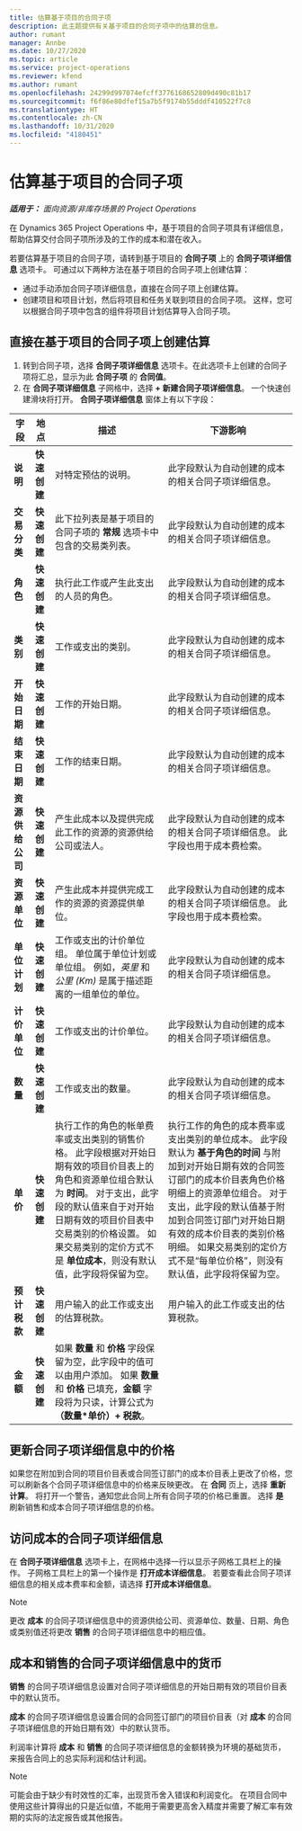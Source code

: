 ```yaml
---
title: 估算基于项目的合同子项
description: 此主题提供有关基于项目的合同子项中的估算的信息。
author: rumant
manager: Annbe
ms.date: 10/27/2020
ms.topic: article
ms.service: project-operations
ms.reviewer: kfend
ms.author: rumant
ms.openlocfilehash: 24299d997074efcff3776168652809d490c81b17
ms.sourcegitcommit: f6f86e80dfef15a7b5f9174b55dddf410522f7c8
ms.translationtype: HT
ms.contentlocale: zh-CN
ms.lasthandoff: 10/31/2020
ms.locfileid: "4180451"
---
```

# <a name="estimate-a-projectbased-contract-line"></a>估算基于项目的合同子项

_**适用于：** 面向资源/非库存场景的 Project Operations_ 

在 Dynamics 365 Project Operations 中，基于项目的合同子项具有详细信息，帮助估算交付合同子项所涉及的工作的成本和潜在收入。

若要估算基于项目的合同子项，请转到基于项目的 **合同子项** 上的 **合同子项详细信息** 选项卡。  可通过以下两种方法在基于项目的合同子项上创建估算：

   - 通过手动添加合同子项详细信息，直接在合同子项上创建估算。
   - 创建项目和项目计划，然后将项目和任务关联到项目的合同子项。 这样，您可以根据合同子项中包含的组件将项目计划估算导入合同子项。

## <a name="create-an-estimate-directly-on-a-projectbased-contract-line"></a>直接在基于项目的合同子项上创建估算

1. 转到合同子项，选择 **合同子项详细信息** 选项卡。在此选项卡上创建的合同子项将汇总，显示为此 **合同子项** 的 **合同值**。 
2. 在 **合同子项详细信息** 子网格中，选择 **+ 新建合同子项详细信息**。 一个快速创建滑块将打开。 **合同子项详细信息** 窗体上有以下字段：

| 字段 | 地点 | 描述 | 下游影响 |
| --- | --- | --- | --- |
| **说明** | **快速创建** | 对特定预估的说明。 | 此字段默认为自动创建的成本的相关合同子项详细信息。 |
| **交易分类** | **快速创建** | 此下拉列表是基于项目的合同子项的 **常规** 选项卡中包含的交易类列表。 | 此字段默认为自动创建的成本的相关合同子项详细信息。 |
| **角色** | **快速创建** | 执行此工作或产生此支出的人员的角色。 | 此字段默认为自动创建的成本的相关合同子项详细信息。 |
| **类别** | **快速创建** | 工作或支出的类别。 | 此字段默认为自动创建的成本的相关合同子项详细信息。 |
| **开始日期** | **快速创建** | 工作的开始日期。 | 此字段默认为自动创建的成本的相关合同子项详细信息。 |
| **结束日期** | **快速创建** | 工作的结束日期。 | 此字段默认为自动创建的成本的相关合同子项详细信息。 |
| **资源供给公司** | **快速创建** | 产生此成本以及提供完成此工作的资源的资源供给公司或法人。 | 此字段默认为自动创建的成本的相关合同子项详细信息。 此字段也用于成本费检索。 |
| **资源单位** | **快速创建** | 产生此成本并提供完成工作的资源的资源提供单位。 | 此字段默认为自动创建的成本的相关合同子项详细信息。 此字段也用于成本费检索。 |
| **单位计划** | **快速创建** | 工作或支出的计价单位组。 单位属于单位计划或单位组。 例如，*英里* 和 *公里 (Km)* 是属于描述距离的一组单位的单位。 | 此字段默认为自动创建的成本的相关合同子项详细信息。 |
| **计价单位** | **快速创建** | 工作或支出的计价单位。 | 此字段默认为自动创建的成本的相关合同子项详细信息。 |
| **数量** | **快速创建** | 工作或支出的数量。 | 此字段默认为自动创建的成本的相关合同子项详细信息。 |
| **单价** | **快速创建** | 执行工作的角色的帐单费率或支出类别的销售价格。 此字段根据对开始日期有效的项目价目表上的角色和资源单位组合默认为 **时间**。 对于支出，此字段的默认值来自于对开始日期有效的项目价目表中交易类别的价格设置。 如果交易类别的定价方式不是 **单位成本**，则没有默认值，此字段将保留为空。 | 执行工作的角色的成本费率或支出类别的单位成本。 此字段默认为 **基于角色的时间** 与附加到对开始日期有效的合同签订部门的成本价目表角色价格明细上的资源单位组合。 对于支出，此字段的默认值基于附加到合同签订部门对开始日期有效的成本价目表的类别价格明细。 如果交易类别的定价方式不是“每单位价格”，则没有默认值，此字段将保留为空。 |
| **预计税款** | **快速创建** | 用户输入的此工作或支出的估算税款。 | 用户输入的此工作或支出的估算税款。 |
| **金额** | **快速创建** | 如果 **数量** 和 **价格** 字段保留为空，此字段中的值可以由用户添加。 如果 **数量** 和 **价格** 已填充，**金额** 字段将为只读，计算公式为 **（数量\*单价）+ 税款**。 | &nbsp; |

## <a name="update-prices-on-contract-line-details"></a>更新合同子项详细信息中的价格

如果您在附加到合同的项目价目表或合同签订部门的成本价目表上更改了价格，您可以刷新各个合同子项详细信息中的价格来反映更改。 在 **合同** 页上，选择 **重新计算**。 将打开一个警告，通知您此合同上所有合同子项的价格已重置。 选择 **是** 刷新销售和成本合同子项详细信息的价格。

## <a name="access-contract-line-details-for-cost"></a>访问成本的合同子项详细信息

在 **合同子项详细信息** 选项卡上，在网格中选择一行以显示子网格工具栏上的操作。 子网格工具栏上的第一个操作是 **打开成本详细信息**。 若要查看此合同子项详细信息的相关成本费率和金额，请选择 **打开成本详细信息**。 

> [!NOTE]
> 更改 **成本** 的合同子项详细信息中的资源供给公司、资源单位、数量、日期、角色或类别值还将更改 **销售** 的合同子项详细信息中的相应值。

## <a name="currency-on-contract-line-details-for-cost-and-sales"></a>成本和销售的合同子项详细信息中的货币

**销售** 的合同子项详细信息设置对合同子项详细信息的开始日期有效的项目价目表中的默认货币。

**成本** 的合同子项详细信息设置合同的合同签订部门的项目价目表（对 **成本** 的合同子项详细信息的开始日期有效）中的默认货币。

利润率计算将 **成本** 和 **销售** 的合同子项详细信息的金额转换为环境的基础货币，来报告合同上的总实际利润和估计利润。

> [!NOTE]
> 可能会由于缺少有时效性的汇率，出现货币舍入错误和利润变化。 在项目合同中使用这些计算得出的只是近似值，不能用于需要更高舍入精度并需要了解汇率有效期的实际的法定报告或其他报告。
